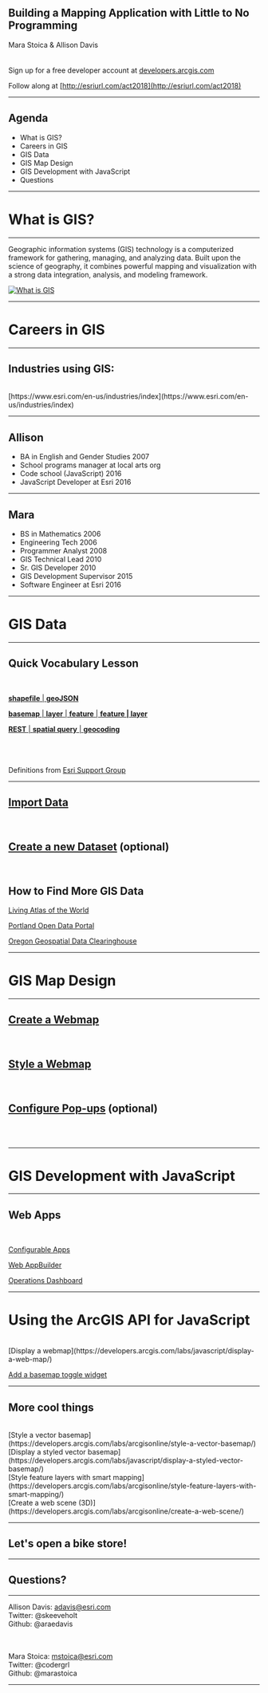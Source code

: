 <!-- .slide: class="title" -->

## Building a Mapping Application with Little to No Programming
Mara Stoica & Allison Davis
<br><br><br>
Sign up for a free developer account at [developers.arcgis.com](http://developers.arcgis.com)

Follow along at [http://esriurl.com/act2018](http://esriurl.com/act2018)

---

<!-- .slide: class="agenda" -->

## Agenda

- What is GIS?
- Careers in GIS
- GIS Data
- GIS Map Design
- GIS Development with JavaScript
- Questions

---

<!-- .slide: class="section" -->

# What is GIS?

---

Geographic information systems (GIS) technology is a computerized framework for gathering, managing, and analyzing data. Built upon the science of geography, it combines powerful mapping and visualization with a strong data integration, analysis, and modeling framework.

[![What is GIS](https://img.youtube.com/vi/LHDCRjAxpI0/0.jpg)](https://www.youtube.com/watch?v=LHDCRjAxpI0)

---

<!-- .slide: class="section" -->

# Careers in GIS

---

## Industries using GIS:
<br>
[https://www.esri.com/en-us/industries/index](https://www.esri.com/en-us/industries/index)

---

## Allison

- BA in English and Gender Studies 2007
- School programs manager at local arts org
- Code school (JavaScript) 2016
- JavaScript Developer at Esri 2016

---

## Mara

- BS in Mathematics 2006
- Engineering Tech 2006
- Programmer Analyst 2008
- GIS Technical Lead 2010
- Sr. GIS Developer 2010
- GIS Development Supervisor 2015
- Software Engineer at Esri 2016

---

<!-- .slide: class="section" -->

# GIS Data

---

## Quick Vocabulary Lesson
<br>

[**shapefile** | **geoJSON**](https://github.com/marastoica/presentations/blob/master/2018-ACT-W-PDX/actwpdx/definitions.md)

[**basemap** | **layer** | **feature** | **feature | layer**](https://github.com/marastoica/presentations/blob/master/2018-ACT-W-PDX/actwpdx/definitions.md)

[**REST** | **spatial query** | **geocoding**](https://github.com/marastoica/presentations/blob/master/2018-ACT-W-PDX/actwpdx/definitions.md)

<br><br><br>
Definitions from [Esri Support Group](https://support.esri.com/en/other-resources/gis-dictionary)

---

## [Import Data](https://developers.arcgis.com/labs/arcgisonline/import-data/)
<br>

## [Create a new Dataset](https://developers.arcgis.com/labs/arcgisonline/create-a-new-dataset/) (optional)
<br>

## How to Find More GIS Data

[Living Atlas of the World](https://livingatlas.arcgis.com/en/)

[Portland Open Data Portal](http://gis-pdx.opendata.arcgis.com/) 

[Oregon Geospatial Data Clearinghouse](https://www.oregon.gov/geo/Pages/sdlibrary.aspx)

---

<!-- .slide: class="section" -->

# GIS Map Design

---

## [Create a Webmap](https://developers.arcgis.com/labs/arcgisonline/create-a-web-map/)
<br>

## [Style a Webmap](https://developers.arcgis.com/labs/arcgisonline/style-a-web-map/)
<br>

## [Configure Pop-ups](https://developers.arcgis.com/labs/arcgisonline/configure-pop-ups/) (optional)
<br>


<br>

---

<!-- .slide: class="section" -->

# GIS Development with JavaScript

---

## Web Apps
<br>

[Configurable Apps](http://www.esri.com/software/configurable-apps)

[Web AppBuilder](https://doc.arcgis.com/en/web-appbuilder/)

[Operations Dashboard](https://doc.arcgis.com/en/operations-dashboard/)

---
# Using the ArcGIS API for JavaScript
<br>
[Display a webmap](https://developers.arcgis.com/labs/javascript/display-a-web-map/)
<br>

[Add a basemap toggle widget](https://developers.arcgis.com/javascript/latest/sample-code/intro-widgets/)

---

## More cool things
<br>
[Style a vector basemap](https://developers.arcgis.com/labs/arcgisonline/style-a-vector-basemap/)
<br>
[Display a styled vector basemap](https://developers.arcgis.com/labs/javascript/display-a-styled-vector-basemap/)
<br>
[Style feature layers with smart mapping](https://developers.arcgis.com/labs/arcgisonline/style-feature-layers-with-smart-mapping/)
<br>
[Create a web scene (3D)](https://developers.arcgis.com/labs/arcgisonline/create-a-web-scene/)


---
<!-- .slide: class="questions" -->

## Let's open a bike store!

---

<!-- .slide: class="questions" -->

## Questions?

---

<!-- .slide: class="agenda" -->


Allison Davis: adavis@esri.com<br>
Twitter: @skeeveholt<br>
Github: @araedavis

<br><br>
Mara Stoica: mstoica@esri.com <br>
Twitter: @codergrl<br>
Github: @marastoica

---

<!-- .slide: class="end" -->
